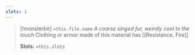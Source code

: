 ```yaml
---
slots: 1
---
```


> [!monsterbit] `=this.file.name`
>*A coarse singed fur, weirdly cool to the touch*
> Clothing or armor made of this material has [[Resistance, Fire]]
> 
> **Slots**: `=this.slots`
